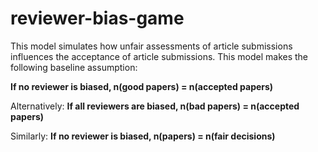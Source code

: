 # reviewer-bias-game

This model simulates how unfair assessments of article submissions influences the acceptance of article submissions. This model makes the following baseline assumption:

**If no reviewer is biased, n(good papers) = n(accepted papers)**

Alternatively:
**If all reviewers are biased, n(bad papers) = n(accepted papers)**

Similarly:
**If no reviewer is biased, n(papers) = n(fair decisions)**
